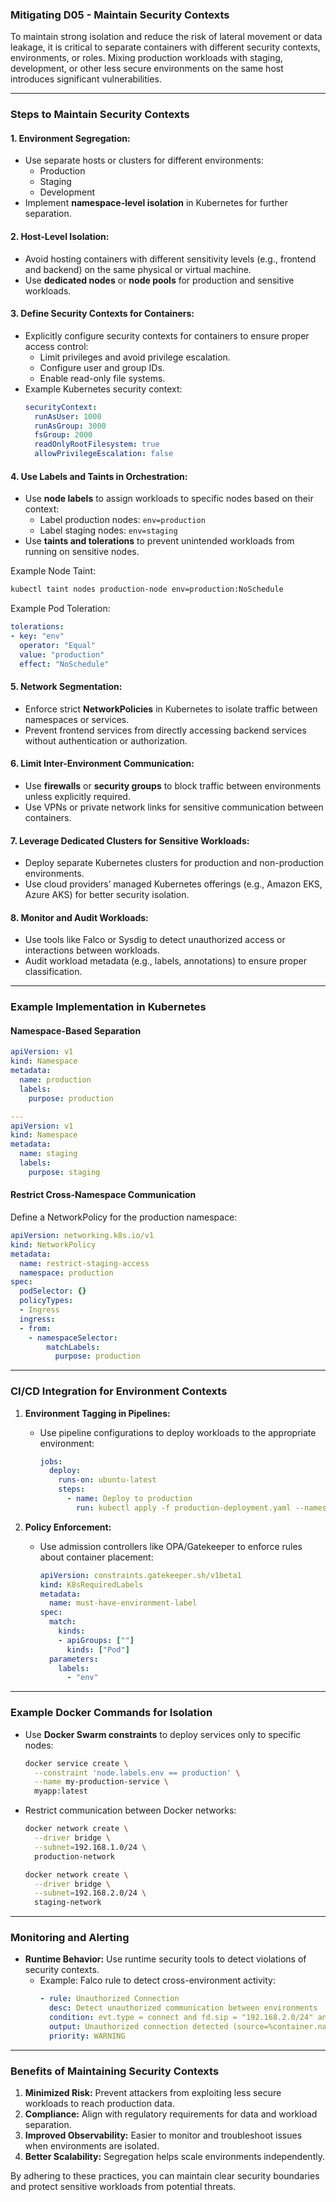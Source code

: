 ### Mitigating D05 - Maintain Security Contexts

To maintain strong isolation and reduce the risk of lateral movement or data leakage, it is critical to separate containers with different security contexts, environments, or roles. Mixing production workloads with staging, development, or other less secure environments on the same host introduces significant vulnerabilities.

---

### Steps to Maintain Security Contexts

#### 1. **Environment Segregation:**
   - Use separate hosts or clusters for different environments:
     - Production
     - Staging
     - Development
   - Implement **namespace-level isolation** in Kubernetes for further separation.

#### 2. **Host-Level Isolation:**
   - Avoid hosting containers with different sensitivity levels (e.g., frontend and backend) on the same physical or virtual machine.
   - Use **dedicated nodes** or **node pools** for production and sensitive workloads.

#### 3. **Define Security Contexts for Containers:**
   - Explicitly configure security contexts for containers to ensure proper access control:
     - Limit privileges and avoid privilege escalation.
     - Configure user and group IDs.
     - Enable read-only file systems.
   - Example Kubernetes security context:
     ```yaml
     securityContext:
       runAsUser: 1000
       runAsGroup: 3000
       fsGroup: 2000
       readOnlyRootFilesystem: true
       allowPrivilegeEscalation: false
     ```

#### 4. **Use Labels and Taints in Orchestration:**
   - Use **node labels** to assign workloads to specific nodes based on their context:
     - Label production nodes: `env=production`
     - Label staging nodes: `env=staging`
   - Use **taints and tolerations** to prevent unintended workloads from running on sensitive nodes.

   Example Node Taint:
   ```bash
   kubectl taint nodes production-node env=production:NoSchedule
   ```

   Example Pod Toleration:
   ```yaml
   tolerations:
   - key: "env"
     operator: "Equal"
     value: "production"
     effect: "NoSchedule"
   ```

#### 5. **Network Segmentation:**
   - Enforce strict **NetworkPolicies** in Kubernetes to isolate traffic between namespaces or services.
   - Prevent frontend services from directly accessing backend services without authentication or authorization.

#### 6. **Limit Inter-Environment Communication:**
   - Use **firewalls** or **security groups** to block traffic between environments unless explicitly required.
   - Use VPNs or private network links for sensitive communication between containers.

#### 7. **Leverage Dedicated Clusters for Sensitive Workloads:**
   - Deploy separate Kubernetes clusters for production and non-production environments.
   - Use cloud providers’ managed Kubernetes offerings (e.g., Amazon EKS, Azure AKS) for better security isolation.

#### 8. **Monitor and Audit Workloads:**
   - Use tools like Falco or Sysdig to detect unauthorized access or interactions between workloads.
   - Audit workload metadata (e.g., labels, annotations) to ensure proper classification.

---

### Example Implementation in Kubernetes

#### Namespace-Based Separation
```yaml
apiVersion: v1
kind: Namespace
metadata:
  name: production
  labels:
    purpose: production

---
apiVersion: v1
kind: Namespace
metadata:
  name: staging
  labels:
    purpose: staging
```

#### Restrict Cross-Namespace Communication
Define a NetworkPolicy for the production namespace:
```yaml
apiVersion: networking.k8s.io/v1
kind: NetworkPolicy
metadata:
  name: restrict-staging-access
  namespace: production
spec:
  podSelector: {}
  policyTypes:
  - Ingress
  ingress:
  - from:
    - namespaceSelector:
        matchLabels:
          purpose: production
```

---

### CI/CD Integration for Environment Contexts

1. **Environment Tagging in Pipelines:**
   - Use pipeline configurations to deploy workloads to the appropriate environment:
     ```yaml
     jobs:
       deploy:
         runs-on: ubuntu-latest
         steps:
           - name: Deploy to production
             run: kubectl apply -f production-deployment.yaml --namespace=production
     ```

2. **Policy Enforcement:**
   - Use admission controllers like OPA/Gatekeeper to enforce rules about container placement:
     ```yaml
     apiVersion: constraints.gatekeeper.sh/v1beta1
     kind: K8sRequiredLabels
     metadata:
       name: must-have-environment-label
     spec:
       match:
         kinds:
         - apiGroups: [""]
           kinds: ["Pod"]
       parameters:
         labels:
           - "env"
     ```

---

### Example Docker Commands for Isolation

- Use **Docker Swarm constraints** to deploy services only to specific nodes:
  ```bash
  docker service create \
    --constraint 'node.labels.env == production' \
    --name my-production-service \
    myapp:latest
  ```

- Restrict communication between Docker networks:
  ```bash
  docker network create \
    --driver bridge \
    --subnet=192.168.1.0/24 \
    production-network

  docker network create \
    --driver bridge \
    --subnet=192.168.2.0/24 \
    staging-network
  ```

---

### Monitoring and Alerting

- **Runtime Behavior:** Use runtime security tools to detect violations of security contexts.
  - Example: Falco rule to detect cross-environment activity:
    ```yaml
    - rule: Unauthorized Connection
      desc: Detect unauthorized communication between environments
      condition: evt.type = connect and fd.sip = "192.168.2.0/24" and container_label != "env:staging"
      output: Unauthorized connection detected (source=%container.name target=%fd.sip)
      priority: WARNING
    ```

---

### Benefits of Maintaining Security Contexts

1. **Minimized Risk:** Prevent attackers from exploiting less secure workloads to reach production data.
2. **Compliance:** Align with regulatory requirements for data and workload separation.
3. **Improved Observability:** Easier to monitor and troubleshoot issues when environments are isolated.
4. **Better Scalability:** Segregation helps scale environments independently.

By adhering to these practices, you can maintain clear security boundaries and protect sensitive workloads from potential threats.
